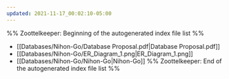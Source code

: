 ```yaml
---
updated: 2021-11-17_00:02:10-05:00
---
```

%% Zoottelkeeper: Beginning of the autogenerated index file list  %%
-  [[Databases/Nihon-Go/Database Proposal.pdf|Database Proposal.pdf]]
-  [[Databases/Nihon-Go/ER_Diagram_1.png|ER_Diagram_1.png]]
-  [[Databases/Nihon-Go/Nihon-Go|Nihon-Go]]
%% Zoottelkeeper: End of the autogenerated index file list  %%
